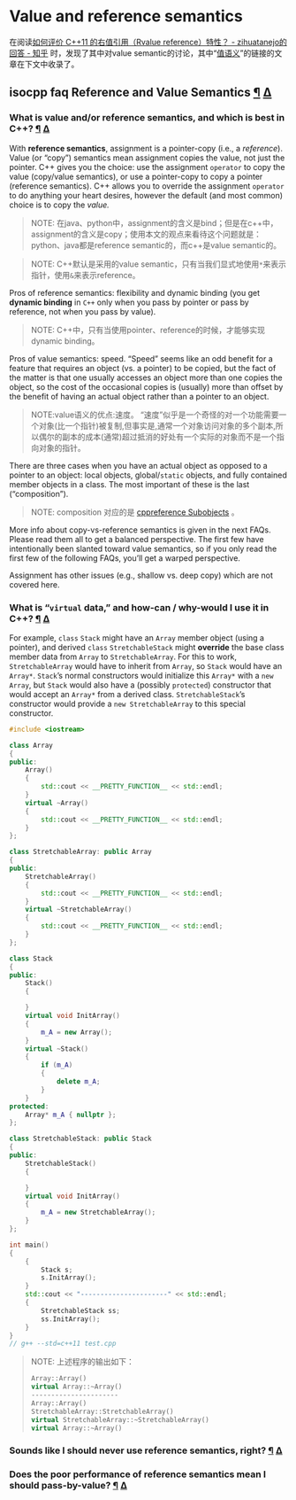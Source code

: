 # Value and reference semantics

在阅读[如何评价 C++11 的右值引用（Rvalue reference）特性？ - zihuatanejo的回答 - 知乎](https://www.zhihu.com/question/22111546/answer/31929118) 时，发现了其中对value semantic的讨论，其中“[值语义](https://link.zhihu.com/?target=http%3A//www.parashift.com/c%2B%2B-faq/val-vs-ref-semantics.html)”的链接的文章在下文中收录了。



## isocpp faq Reference and Value Semantics [¶](https://isocpp.org/wiki/faq/value-vs-ref-semantics) [Δ](https://isocpp.org/wiki/faq/value-vs-ref-semantics#)

### What is value and/or reference semantics, and which is best in C++? [¶](https://isocpp.org/wiki/faq/value-vs-ref-semantics#val-vs-ref-semantics) [Δ](https://isocpp.org/wiki/faq/value-vs-ref-semantics#)

With **reference semantics**, assignment is a pointer-copy (i.e., a *reference*). Value (or “copy”) semantics mean assignment copies the value, not just the pointer. C++ gives you the choice: use the assignment `operator` to copy the value (copy/value semantics), or use a pointer-copy to copy a pointer (reference semantics). C++ allows you to override the assignment `operator` to do anything your heart desires, however the default (and most common) choice is to copy the *value.*

> NOTE: 在java、python中，assignment的含义是bind；但是在c++中，assignment的含义是copy；使用本文的观点来看待这个问题就是：python、java都是reference semantic的，而c++是value semantic的。

> NOTE: C++默认是采用的value semantic，只有当我们显式地使用`*`来表示指针，使用`&`来表示reference。

Pros of reference semantics: flexibility and dynamic binding (you get **dynamic binding** in `C++` only when you pass by pointer or pass by reference, not when you pass by value).

> NOTE: C++中，只有当使用pointer、reference的时候，才能够实现dynamic binding。

Pros of value semantics: speed. “Speed” seems like an odd benefit for a feature that requires an object (vs. a pointer) to be copied, but the fact of the matter is that one usually accesses an object more than one copies the object, so the cost of the occasional copies is (usually) more than offset by the benefit of having an actual object rather than a pointer to an object.

> NOTE:value语义的优点:速度。
> “速度”似乎是一个奇怪的对一个功能需要一个对象(比一个指针)被复制,但事实是,通常一个对象访问对象的多个副本,所以偶尔的副本的成本(通常)超过抵消的好处有一个实际的对象而不是一个指向对象的指针。

There are three cases when you have an actual object as opposed to a pointer to an object: local objects, global/`static` objects, and fully contained member objects in a class. The most important of these is the last (“composition”).

> NOTE: composition 对应的是 [cppreference Subobjects](https://en.cppreference.com/w/cpp/language/object#Subobjects) 。

More info about copy-vs-reference semantics is given in the next FAQs. Please read them all to get a balanced perspective. The first few have intentionally been slanted toward value semantics, so if you only read the first few of the following FAQs, you’ll get a warped perspective.

Assignment has other issues (e.g., shallow vs. deep copy) which are not covered here.

### What is “`virtual` data,” and how-can / why-would I use it in C++? [¶](https://isocpp.org/wiki/faq/value-vs-ref-semantics#virt-data) [Δ](https://isocpp.org/wiki/faq/value-vs-ref-semantics#)

For example, `class` `Stack` might have an `Array` member object (using a pointer), and derived `class` `StretchableStack` might **override** the base class member data from `Array` to `StretchableArray`. For this to work, `StretchableArray` would have to inherit from `Array`, so `Stack` would have an `Array*`. `Stack`’s normal constructors would initialize this `Array*` with a `new Array`, but `Stack` would also have a (possibly `protected`) constructor that would accept an `Array*` from a derived class. `StretchableStack`’s constructor would provide a `new StretchableArray` to this special constructor.

```c++
#include <iostream>

class Array
{
public:
	Array()
	{
		std::cout << __PRETTY_FUNCTION__ << std::endl;
	}
	virtual ~Array()
	{
		std::cout << __PRETTY_FUNCTION__ << std::endl;
	}
};

class StretchableArray: public Array
{
public:
	StretchableArray()
	{
		std::cout << __PRETTY_FUNCTION__ << std::endl;
	}
	virtual ~StretchableArray()
	{
		std::cout << __PRETTY_FUNCTION__ << std::endl;
	}
};

class Stack
{
public:
	Stack()
	{

	}
	virtual void InitArray()
	{
		m_A = new Array();
	}
	virtual ~Stack()
	{
		if (m_A)
		{
			delete m_A;
		}
	}
protected:
	Array* m_A { nullptr };
};

class StretchableStack: public Stack
{
public:
	StretchableStack()
	{

	}
	virtual void InitArray()
	{
		m_A = new StretchableArray();
	}
};

int main()
{
	{
		Stack s;
		s.InitArray();
	}
	std::cout << "----------------------" << std::endl;
	{
		StretchableStack ss;
		ss.InitArray();
	}
}
// g++ --std=c++11 test.cpp 
```

> NOTE: 上述程序的输出如下：
>
> ```c++
> Array::Array()
> virtual Array::~Array()
> ----------------------
> Array::Array()
> StretchableArray::StretchableArray()
> virtual StretchableArray::~StretchableArray()
> virtual Array::~Array()
> 
> ```
>
> 



### Sounds like I should never use reference semantics, right? [¶](https://isocpp.org/wiki/faq/value-vs-ref-semantics#ref-semantics-sometimes-good) [Δ](https://isocpp.org/wiki/faq/value-vs-ref-semantics#)





### Does the poor performance of reference semantics mean I should pass-by-value? [¶](https://isocpp.org/wiki/faq/value-vs-ref-semantics#pass-by-value) [Δ](https://isocpp.org/wiki/faq/value-vs-ref-semantics#)